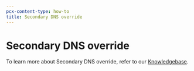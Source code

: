 ```yaml
---
pcx-content-type: how-to
title: Secondary DNS override
---
```


# Secondary DNS override

To learn more about Secondary DNS override, refer to our [Knowledgebase](https://support.cloudflare.com/hc/articles/360042169091).